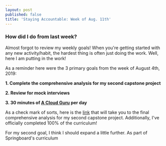 ```yaml
---
layout: post
published: false
title: 'Staying Accountable: Week of Aug. 11th'
---
```

### How did I do from last week?

Almost forgot to review my weekly goals! When you're getting started with any new activity/habit, the hardest thing is often just doing the work. Well, here I am putting in the work! 

As a reminder here were the 3 primary goals from the week of August 4th, 2019:

__1. Complete the comprehensive analysis for my second capstone project__

__2. Review for mock interviews__

__3. 30 minutes of [A Cloud Guru](https://acloud.guru/) per day__

As a check mark of sorts, here is the [link](https://github.com/Jearny58/Springboard-DS-Portfolio/blob/master/capstone_2/reports/final_report.pdf) that will take you to the final comprehensive analysis for my second capstone project. Additionally, I've officially completed 100% of the curriculum! 

For my second goal, I think I should expand a little further. As part of Springboard's curriculum

